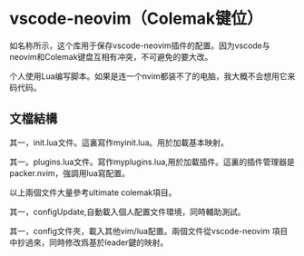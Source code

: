 # vscode-neovim（Colemak键位）

如名称所示，这个库用于保存vscode-neovim插件的配置。因为vscode与neovim和Colemak键盘互相有冲突，不可避免的要大改。

个人使用Lua编写脚本。如果是连一个nvim都装不了的电脑，我大概不会想用它来码代码。

## 文檔結構

其一，init.lua文件。這裏寫作myinit.lua。用於加載基本映射。

其一。plugins.lua文件。寫作myplugins.lua,用於加載插件。這裏的插件管理器是packer.nvim，強調用lua寫配置。

以上兩個文件大量參考ultimate colemak項目。

其一，configUpdate,自動載入個人配置文件環境，同時輔助測試。

其一，config文件夾，載入其他vim/lua配置。兩個文件從vscode-neovim 項目中抄過來，同時修改爲基於leader鍵的映射。
